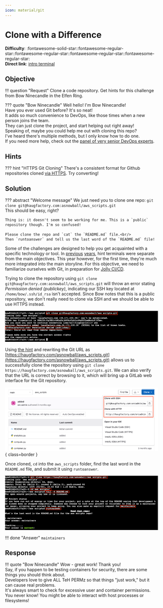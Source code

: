 ```yaml
---
icon: material/git
---
```


# Clone with a Difference

**Difficulty**: :fontawesome-solid-star::fontawesome-regular-star::fontawesome-regular-star::fontawesome-regular-star::fontawesome-regular-star:<br/>
**Direct link**: [intro terminal](https://hhc22-wetty.kringlecon.com/?&challenge=intro&id=b6468a6b-9235-45f6-ad07-a67a07fe1209)


## Objective

!!! question "Request"
    Clone a code repository. Get hints for this challenge from Bow Ninecandle in the Elfen Ring.

??? quote "Bow Ninecandle"
    Well hello! I'm Bow Ninecandle!<br/>
    Have you ever used Git before? It's so neat!<br/>
    It adds so much convenience to DevOps, like those times when a new person joins the team.<br/>
    They can just clone the project, and start helping out right away!<br/>
    Speaking of, maybe you could help me out with cloning this repo?<br/>
    I've heard there's multiple methods, but I only know how to do one.<br/>
    If you need more help, check out the [panel of very senior DevOps experts](https://youtu.be/vIQY_FH1SVk).


## Hints

??? hint "HTTPS Git Cloning"
    There's a consistent format for Github repositories cloned [via HTTPS](https://github.com/git-guides/git-clone). Try converting!


## Solution

??? abstract "Welcome message"
    We just need you to clone one repo: `git clone git@haugfactory.com:asnowball/aws_scripts.git`<br/>
    This should be easy, right?

    Thing is: it doesn't seem to be working for me. This is a `public` repository though. I'm so confused!

    Please clone the repo and `cat` the `README.md` file.<br/>
    Then `runtoanswer` and tell us the last word of the `README.md` file!

Some of the challenges are designed to help you get acquainted with a specific technology or tool. In [previous](https://n00.be/HolidayHackChallenge2021/hints/h2/) [years](https://n00.be/HolidayHackChallenge2020/hints/h2/), hint terminals were separate from the main objectives. This year however, for the first time, they're much more integrated into the main storyline. For this objective, we need to familiarize ourselves with Git, in preparation for [Jolly CI/CD](./o7.md).

Trying to clone the repository using `git clone git@haugfactory.com:asnowball/aws_scripts.git` will throw an error stating *Permission denied (publickey)*, indicating our SSH key located at `/home/bow/.ssh/id_rsa` isn't accepted. Since Bow notes that this is a public repository, we don't really need to clone via SSH and we should be able to use HTTPS instead.

![Clone error](../img/objectives/o5/clone_error.png)

Using [the hint](https://github.com/git-guides/git-clone) and rewriting the Git URL as [https://haugfactory.com/asnowball/aws_scripts.git](https://haugfactory.com/asnowball/aws_scripts.git) allows us to successfully clone the repository using `git clone https://haugfactory.com/asnowball/aws_scripts.git`. We can also verify that the URL is correct by browsing to it, which will bring up a GitLab web interface for the Git repository.


![Gitlab UI](../img/objectives/o5/gitlab_ui.png){ class=border }

Once cloned, `cd` into the `aws_scripts` folder, find the last word in the `README.md` file, and submit it using `runtoanswer`.

![Solution](../img/objectives/o5/solution.png)

!!! done "Answer"
    `maintainers`


## Response

!!! quote "Bow Ninecandle"
    Wow - great work! Thank you!<br/>
    Say, if you happen to be testing containers for security, there are some things you should think about.<br/>
    Developers love to give ALL TeH PERMz so that things "just work," but it can cause real problems.<br/>
    It's always smart to check for excessive user and container permissions.<br/>
    You never know! You might be able to interact with host processes or filesystems!
